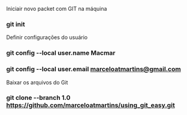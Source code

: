 Iniciair novo packet com GIT na máquina
### git init

Definir configurações do usuário
### git config --local user.name Macmar
### git config --local user.email marceloatmartins@gmail.com

Baixar os arquivos do Git
### git clone --branch 1.0 https://github.com/marceloatmartins/using_git_easy.git 